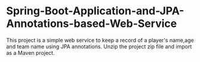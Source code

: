 # Spring-Boot-Application-and-JPA-Annotations-based-Web-Service
This project is a simple web service to keep a record of a player's name,age and team name using JPA annotations. Unzip the project zip file
and import as a Maven project.
